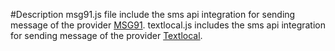 #Description
msg91.js file include the sms api integration for sending message of the provider [MSG91](https://msg91.com/).
textlocal.js includes the sms api integration for sending message of the provider [Textlocal](https://www.textlocal.in/).
